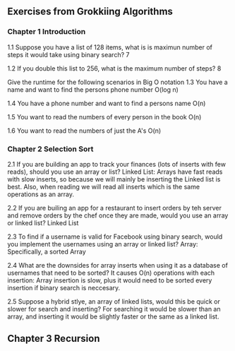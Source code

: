 ## Exercises from Grokkiing Algorithms

### Chapter 1 Introduction

1.1 Suppose you have a list of 128 items, what is is maximun number of steps it would take using binary search? 
    7

1.2 If you double this list to 256, what is the maximum number of steps?
    8

Give the runtime for the following scenarios in Big O notation
1.3 You have a name and want to find the persons phone number
    O(log n)

1.4 You have a phone number and want to find a persons name
    O(n)

1.5 You want to read the numbers of every person in the book
    O(n)

1.6 You want to read the numbers of just the A's
    O(n)

### Chapter 2 Selection Sort

2.1 If you are building an app to track your finances (lots of inserts with few reads), should you use an array or list?
    Linked List: Arrays have fast reads with slow inserts, so because we will mainly be inserting the Linked list is best. Also, when reading we will read all inserts which is the same operations as an array.

2.2 If you are builing an app for a restaurant to insert orders by teh server and remove orders by the chef once they are made, would you use an array or linked list?
    Linked List

2.3 To find if a username is valid for Facebook using binary search, would you implement the usernames using an array or linked list?
    Array: Specifically, a sorted Array

2.4 What are the downsides for array inserts when using it as a database of usernames that need to be sorted?
    It causes O(n) operations with each insertion: Array insertion is slow, plus it would need to be sorted every insertion if binary search is neccesary.

2.5 Suppose a hybrid stlye, an array of linked lists, would this be quick or slower for search and inserting?
    For searching it would be slower than an array, and inserting it would be slightly faster or the same as a linked list. 

## Chapter 3 Recursion